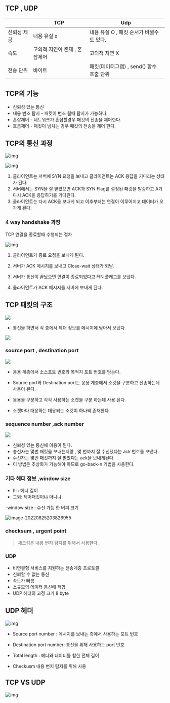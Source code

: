 ## TCP , UDP

|             | TCP                           | Udp                                      |
| ----------- | ----------------------------- | ---------------------------------------- |
| 신뢰성 제공 | 내용 유실 x                   | 내용 유실 O , 패킷 순서가 바뀔수도 있다. |
| 속도        | 고의적 지연이 존재 , 혼잡제어 | 고의적 지연 X                            |
| 전송 단위   | 바이트                        | 패킷(데이터그램) , send() 함수 호출 단위 |

## TCP의 기능
- 신뢰성 있는 통신
- 내용 변조 탐지 - 패킷이 변조 될때 탐지가 가능하다.
- 혼잡제어 - 네트워크가 혼잡할경우 패킷의 전송을 제어한다.
- 흐름제어 - 패킷이 넘치는 경우 패킷의 전송을 제어 한다.

## TCP의 통신 과정

![img](https://t1.daumcdn.net/cfile/tistory/99FB2A3D5B32ED7B0B)

![img](D:\SSAFY\CS-Study-taegyu\content\네트워크\99423F435B32FBD22A)

1.  클라이언트는 서버에 SYN 요청을 보내고 클라이언트는 ACK 응답을 기다리는 상태가 된다.
2. 서버에서는 SYN을 잘 받았으면 ACK과 SYN Flag를 설정된 패킷을 발송하고 A가 다시 ACK을 응답하기를 기다린다.
3. 클라이언트는 다시 ACK을 보내게 되고 이후부터는 연결이 이루어지고 데이터가 오가게 된다.



### 4 way handshake 과정

TCP 연결을 종료할때 수행되는 절차

![img](D:\SSAFY\CS-Study-taegyu\content\네트워크\img\2152353F52F1C02835)



1. 클라이언트가 종료 요청을 보내게 된다.

2. 서버가 ACK 메시지를 보내고 Close-wait 상태가 되낟.
3. 서버가 통신이 끝났으면 연결이 종료되었다고 FIN 플래그를 보낸다.
4. 클라이언트가 ACK 메시지를 서버에 보내게 된다.

## TCP 패킷의 구조

![](https://images.velog.io/images/suker80/post/34381a2c-56b5-4df4-93b9-7c6f47a76595/image.png)
- 통신을 하면서 각 층에서 헤더 정보를 메시지에 담아서 보낸다.

![](https://images.velog.io/images/suker80/post/a3b31e95-3f86-4ec6-96d2-2331db2fbeea/image.png)
### source port , destination port

![](https://images.velog.io/images/suker80/post/7361d5e3-495b-46dd-a568-f8421b144072/image.png)

- 응용 계층에서 소스포트 번호와 목적지 포트 번호를 담는다.

- Source port와 Destination port는 응용 계층에서 소켓을 구분하고 전송하는데 사용이 된다.
- 응용을 구분하고 각각 사용하는 소켓을 구분 하는데 사용 된다.
- 소켓마다 대응하는 대응되는 소켓이 하나씩 존재한다.

### sequence number ,ack number

![](https://images.velog.io/images/suker80/post/3e6f414f-c7aa-48a3-a4f8-fdf8489a5be3/image.png)

- 신뢰성 있는 통신에 이용이 된다.
- 송신자는 몇번 패킷을 보내는지랑 , 몇 번까지 잘 수신됐다는 ack 번호를 보낸다.
- 수신자는 몇번 패킷까지 잘 받았다는 ack을 보내게된다. 
- 이 방법은 추상화가 가능해야 하므로 go-back-n 기법을 사용한다.

### 기타 헤더 정보 ,window size

- hl : 헤더 길이
- 그외: 제어패킷이냐 아니냐 

-window size : 수신 가능 한 버퍼 크기

![image-20220825203826955](D:\SSAFY\CS-Study-taegyu\content\네트워크\img\image-20220825203826955.png)

### checksum , urgent point

> 체크섬은 내용 변지 탐지를 위해서 사용한다.





### UDP

- 비연결형 서비스를 지원하는 전송계층 프로토콜
- 신뢰할 수 없는 통신
- 속도가 빠름
- 소규모의 데이터 통신에 적합
- UDP 헤더의 고정 크기 8 byte



## UDP 헤더

![img](D:\SSAFY\CS-Study-taegyu\content\네트워크\img\99B12B385BD6DC0F03)



- Source port number : 메시지를 보내는 측에서 사용하는 포트 번호

- Destination port number:  통신을 위해 사용하는 port 번호
- Total length : 헤더와 데이터를 합한 전체 길이
- Checkusm 내용 변지 탐지를 위해 사용



## TCP VS UDP

![img](D:\SSAFY\CS-Study-taegyu\content\네트워크\img.png)